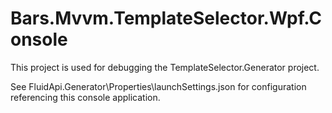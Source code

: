 # Bars.Mvvm.TemplateSelector.Wpf.Console

This project is used for debugging the TemplateSelector.Generator project.

See FluidApi.Generator\Properties\launchSettings.json for configuration referencing this console application.